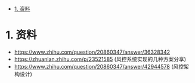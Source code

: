 
<!-- TOC -->

- [1. 资料](#1-资料)

<!-- /TOC -->




# 1. 资料

* https://www.zhihu.com/question/20860347/answer/36328342
* https://zhuanlan.zhihu.com/p/23521585 (风控系统实现的几种方案分享)
* https://www.zhihu.com/question/20860347/answer/42944578 (风控架构设计)

